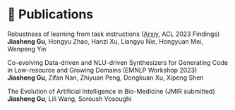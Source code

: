 
# 📝 Publications 

Robustness of learning from task instructions ([Arxiv](https://arxiv.org/abs/2212.03813), ACL 2023 Findings)  
**Jiasheng Gu**, Hongyu Zhao, Hanzi Xu, Liangyu Nie, Hongyuan Mei, Wenpeng Yin

Co-evolving Data-driven and NLU-driven Synthesizers for Generating Code in Low-resource and Growing Domains (EMNLP Workshop 2023)  
**Jiasheng Gu**, Zifan Nan, Zhiyuan Peng, Dongkuan Xu, Xipeng Shen

The Evolution of Artificial Intelligence in Bio-Medicine (JMIR submitted)  
**Jiasheng Gu**, Lili Wang, Soroush Vosoughi 
